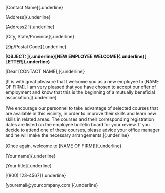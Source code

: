 [Contact Name]{.underline}

[Address]{.underline}

[Address2 ]{.underline}

[City, State/Province]{.underline}

[Zip/Postal Code]{.underline}

**[OBJECT: ]{.underline}[NEW EMPLOYEE WELCOME]{.underline}[
LETTER]{.underline}**

[Dear \[CONTACT NAME\],]{.underline}

[It is with great pleasure that I welcome you as a new employee to
\[NAME OF FIRM\]. I am very pleased that you have chosen to accept our
offer of employment and know that this is the beginning of a mutually
beneficial association.]{.underline}\
\
[We encourage our personnel to take advantage of selected courses that
are available in this vicinity, in order to improve their skills and
learn new skills in related areas. The courses and their corresponding
registration dates are listed on the employee bulletin board for your
review. If you decide to attend one of these courses, please advice your
office manager and he will make the necessary
arrangements.]{.underline}\
\
[Once again, welcome to \[NAME OF FIRM\]!]{.underline}

[Your name]{.underline}

[Your title]{.underline}

[(800) 123-4567]{.underline}

[youremail\@yourcompany.com ]{.underline}
